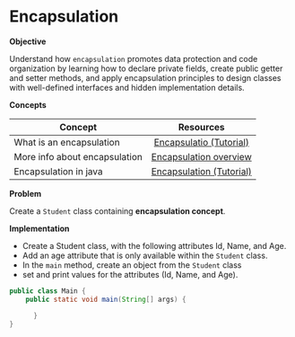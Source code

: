 # Encapsulation


**Objective**

Understand how `encapsulation` promotes data protection and code organization by learning how to declare private fields, create public getter and setter methods, and apply encapsulation principles to design classes with well-defined interfaces and hidden implementation details.

**Concepts**

| Concept   |      Resources      |
|----------|:-------------:|
|What is an encapsulation|[Encapsulatio (Tutorial)](https://www.youtube.com/watch?v=qP9-3LnMZsE)|
| More info about encapsulation|[Encapsulation overview](https://www.sumologic.com/glossary/encapsulation/#:~:text=Encapsulation%20is%20a%20way%20to,an%20instantiated%20class%20or%20object.)|
|Encapsulation in java|[Encapsulation (Tutorial)](https://www.youtube.com/watch?v=cU94So54cr8)|


**Problem**

Create a `Student` class containing **encapsulation concept**.

**Implementation**
* Create a Student class, with the following attributes Id, Name, and Age.
* Add an age attribute that is only available within the `Student` class. 
* In the `main` method, create an object from the `Student` class
* set and print values for the attributes (Id, Name, and Age).
  
```Java
public class Main {
    public static void main(String[] args) {

      }
}

```
